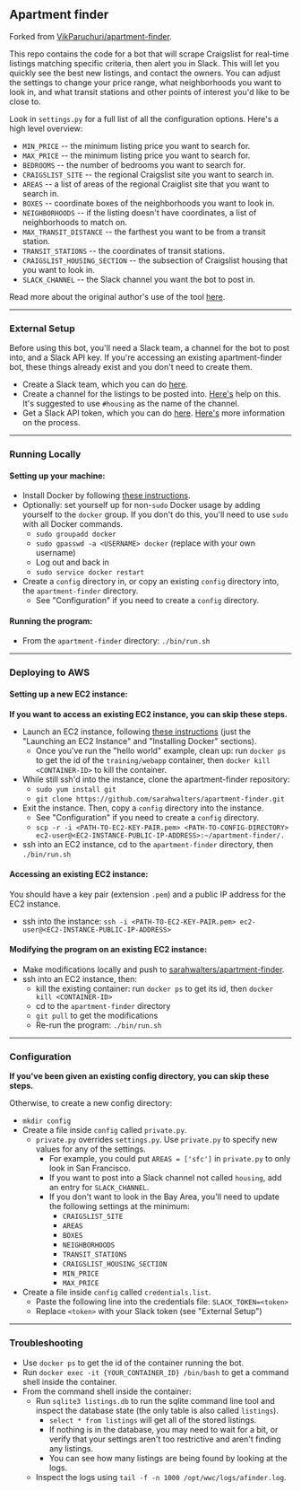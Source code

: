 ## Apartment finder

Forked from [VikParuchuri/apartment-finder](https://github.com/VikParuchuri/apartment-finder).

This repo contains the code for a bot that will scrape Craigslist for real-time listings matching specific criteria, then alert you in Slack.  This will let you quickly see the best new listings, and contact the owners.  You can adjust the settings to change your price range, what neighborhoods you want to look in, and what transit stations and other points of interest you'd like to be close to.

Look in `settings.py` for a full list of all the configuration options.  Here's a high level overview:

* `MIN_PRICE` -- the minimum listing price you want to search for.
* `MAX_PRICE` -- the minimum listing price you want to search for.
* `BEDROOMS` -- the number of bedrooms you want to search for.
* `CRAIGSLIST_SITE` -- the regional Craigslist site you want to search in.
* `AREAS` -- a list of areas of the regional Craiglist site that you want to search in.
* `BOXES` -- coordinate boxes of the neighborhoods you want to look in.
* `NEIGHBORHOODS` -- if the listing doesn't have coordinates, a list of neighborhoods to match on.
* `MAX_TRANSIT_DISTANCE` -- the farthest you want to be from a transit station.
* `TRANSIT_STATIONS` -- the coordinates of transit stations.
* `CRAIGSLIST_HOUSING_SECTION` -- the subsection of Craigslist housing that you want to look in.
* `SLACK_CHANNEL` -- the Slack channel you want the bot to post in.

Read more about the original author's use of the tool [here](https://www.dataquest.io/blog/apartment-finding-slackbot/).

---------------------

### External Setup

Before using this bot, you'll need a Slack team, a channel for the bot to post into, and a Slack API key. If you're accessing an existing apartment-finder bot, these things already exist and you don't need to create them.

* Create a Slack team, which you can do [here](https://slack.com/create#email).
* Create a channel for the listings to be posted into.  [Here's](https://get.slack.help/hc/en-us/articles/201402297-Creating-a-channel) help on this. It's suggested to use `#housing` as the name of the channel.
* Get a Slack API token, which you can do [here](https://api.slack.com/docs/oauth-test-tokens).  [Here's](https://get.slack.help/hc/en-us/articles/215770388-Creating-and-regenerating-API-tokens) more information on the process.

---------------------

### Running Locally

#### Setting up your machine:
* Install Docker by following [these instructions](https://docs.docker.com/engine/installation/).
* Optionally: set yourself up for non-`sudo` Docker usage by adding yourself to the `docker` group. If you don't do this, you'll need to use `sudo` with all Docker commands.
    * `sudo groupadd docker`
    * `sudo gpasswd -a <USERNAME> docker` (replace <USERNAME> with your own username)
    * Log out and back in
    * `sudo service docker restart`
* Create a `config` directory in, or copy an existing `config` directory into, the `apartment-finder` directory.
    * See "Configuration" if you need to create a `config` directory.

#### Running the program:
* From the `apartment-finder` directory: `./bin/run.sh`

---------------------

### Deploying to AWS

#### Setting up a new EC2 instance:
**If you want to access an existing EC2 instance, you can skip these steps.**
* Launch an EC2 instance, following [these instructions](http://www.ybrikman.com/writing/2015/11/11/running-docker-aws-ground-up/#launching-an-ec2-instance) (just the "Launching an EC2 Instance" and "Installing Docker" sections).
    * Once you've run the "hello world" example, clean up: run `docker ps` to get the id of the `training/webapp` container, then `docker kill <CONTAINER-ID>` to kill the container.
* While still ssh'd into the instance, clone the apartment-finder repository:
    * `sudo yum install git`
    * `git clone https://github.com/sarahwalters/apartment-finder.git`
* Exit the instance. Then, copy a `config` directory into the instance.
    * See "Configuration" if you need to create a `config` directory.
    * `scp -r -i <PATH-TO-EC2-KEY-PAIR.pem> <PATH-TO-CONFIG-DIRECTORY> ec2-user@<EC2-INSTANCE-PUBLIC-IP-ADDRESS>:~/apartment-finder/.`
* ssh into an EC2 instance, cd to the `apartment-finder` directory, then `./bin/run.sh`

#### Accessing an existing EC2 instance:
You should have a key pair (extension `.pem`) and a public IP address for the EC2 instance.
* ssh into the instance: `ssh -i <PATH-TO-EC2-KEY-PAIR.pem> ec2-user@<EC2-INSTANCE-PUBLIC-IP-ADDRESS>`

#### Modifying the program on an existing EC2 instance:
* Make modifications locally and push to [sarahwalters/apartment-finder](https://github.com/sarahwalters/apartment-finder).
* ssh into an EC2 instance, then:
    * kill the existing container: run `docker ps` to get its id, then `docker kill <CONTAINER-ID>`
    * cd to the `apartment-finder` directory
    * `git pull` to get the modifications
    * Re-run the program: `./bin/run.sh`

--------------------

### Configuration

**If you've been given an existing config directory, you can skip these steps.**

Otherwise, to create a new config directory:
* `mkdir config`
* Create a file inside `config` called `private.py`.
    * `private.py` overrides `settings.py`. Use `private.py` to specify new values for any of the settings.
        * For example, you could put `AREAS = ['sfc']` in `private.py` to only look in San Francisco.
        * If you want to post into a Slack channel not called `housing`, add an entry for `SLACK_CHANNEL`.
        * If you don't want to look in the Bay Area, you'll need to update the following settings at the minimum:
            * `CRAIGSLIST_SITE`
            * `AREAS`
            * `BOXES`
            * `NEIGHBORHOODS`
            * `TRANSIT_STATIONS`
            * `CRAIGSLIST_HOUSING_SECTION`
            * `MIN_PRICE`
            * `MAX_PRICE`
* Create a file inside `config` called `credentials.list`.
    * Paste the following line into the credentials file: `SLACK_TOKEN=<token>`
    * Replace `<token>` with your Slack token (see "External Setup")

---------------------

### Troubleshooting

* Use `docker ps` to get the id of the container running the bot.
* Run `docker exec -it {YOUR_CONTAINER_ID} /bin/bash` to get a command shell inside the container.
* From the command shell inside the container:
    * Run `sqlite3 listings.db` to run the sqlite command line tool and inspect the database state (the only table is also called `listings`).
        * `select * from listings` will get all of the stored listings.
        * If nothing is in the database, you may need to wait for a bit, or verify that your settings aren't too restrictive and aren't finding any listings.
        * You can see how many listings are being found by looking at the logs.
    * Inspect the logs using `tail -f -n 1000 /opt/wwc/logs/afinder.log`.
